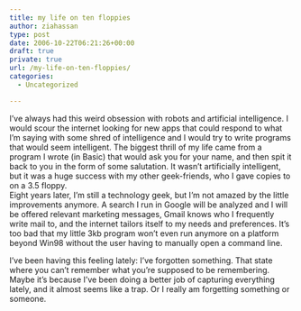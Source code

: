```yaml
---
title: my life on ten floppies
author: ziahassan
type: post
date: 2006-10-22T06:21:26+00:00
draft: true
private: true
url: /my-life-on-ten-floppies/
categories:
  - Uncategorized

---
```

I&#8217;ve always had this weird obsession with robots and artificial intelligence. I would scour the internet looking for new apps that could respond to what I&#8217;m saying with some shred of intelligence and I would try to write programs that would seem intelligent. The biggest thrill of my life came from a program I wrote (in Basic) that would ask you for your name, and then spit it back to you in the form of some salutation. It wasn&#8217;t artificially intelligent, but it was a huge success with my other geek-friends, who I gave copies to on a 3.5 floppy.  
Eight years later, I&#8217;m still a technology geek, but I&#8217;m not amazed by the little improvements anymore. A search I run in Google will be analyzed and I will be offered relevant marketing messages, Gmail knows who I frequently write mail to, and the internet tailors itself to my needs and preferences. It&#8217;s too bad that my little 3kb program won&#8217;t even run anymore on a platform beyond Win98 without the user having to manually open a command line.

I&#8217;ve been having this feeling lately: I&#8217;ve forgotten something. That state where you can&#8217;t remember what you&#8217;re supposed to be remembering. Maybe it&#8217;s because I&#8217;ve been doing a better job of capturing everything lately, and it almost seems like a trap. Or I really am forgetting something or someone.